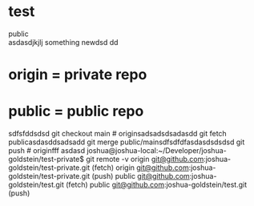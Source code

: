 # test
public   
asdasdjkjlj
something newdsd
dd
# origin = private repo
# public = public repo
 sdfsfddsdsd
git checkout main # originsadsadsdsadasdd
git fetch publicasdasddsadsadd
git merge public/mainsdfsdfdfasdasdsdsdsd
git push # originfff
asdasd
joshua@joshua-local:~/Developer/joshua-goldstein/test-private$ git remote -v
origin	git@github.com:joshua-goldstein/test-private.git (fetch)
origin	git@github.com:joshua-goldstein/test-private.git (push)
public	git@github.com:joshua-goldstein/test.git (fetch)
public	git@github.com:joshua-goldstein/test.git (push)

